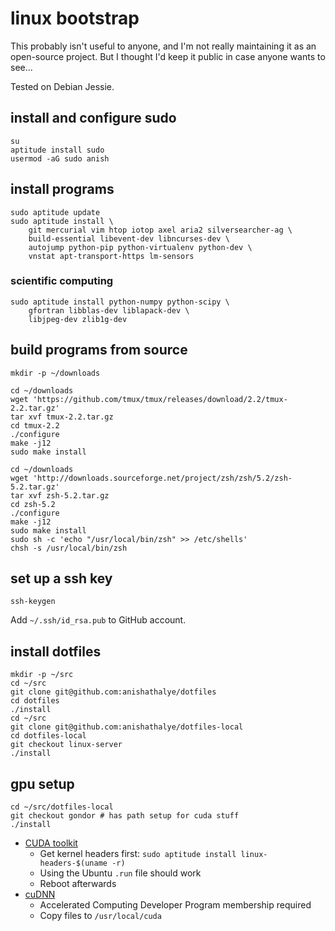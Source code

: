 # linux bootstrap

This probably isn't useful to anyone, and I'm not really maintaining it as an
open-source project. But I thought I'd keep it public in case anyone wants to
see...

Tested on Debian Jessie.

## install and configure sudo

```
su
aptitude install sudo
usermod -aG sudo anish
```

## install programs

```
sudo aptitude update
sudo aptitude install \
    git mercurial vim htop iotop axel aria2 silversearcher-ag \
    build-essential libevent-dev libncurses-dev \
    autojump python-pip python-virtualenv python-dev \
    vnstat apt-transport-https lm-sensors
```

### scientific computing

```
sudo aptitude install python-numpy python-scipy \
    gfortran libblas-dev liblapack-dev \
    libjpeg-dev zlib1g-dev
```

## build programs from source

```
mkdir -p ~/downloads

cd ~/downloads
wget 'https://github.com/tmux/tmux/releases/download/2.2/tmux-2.2.tar.gz'
tar xvf tmux-2.2.tar.gz
cd tmux-2.2
./configure
make -j12
sudo make install

cd ~/downloads
wget 'http://downloads.sourceforge.net/project/zsh/zsh/5.2/zsh-5.2.tar.gz'
tar xvf zsh-5.2.tar.gz
cd zsh-5.2
./configure
make -j12
sudo make install
sudo sh -c 'echo "/usr/local/bin/zsh" >> /etc/shells'
chsh -s /usr/local/bin/zsh
```

## set up a ssh key

```
ssh-keygen
```

Add `~/.ssh/id_rsa.pub` to GitHub account.

## install dotfiles

```
mkdir -p ~/src
cd ~/src
git clone git@github.com:anishathalye/dotfiles
cd dotfiles
./install
cd ~/src
git clone git@github.com:anishathalye/dotfiles-local
cd dotfiles-local
git checkout linux-server
./install
```

## gpu setup

```
cd ~/src/dotfiles-local
git checkout gondor # has path setup for cuda stuff
./install
```

* [CUDA toolkit](https://developer.nvidia.com/cuda-downloads)
    * Get kernel headers first: `sudo aptitude install linux-headers-$(uname -r)`
    * Using the Ubuntu `.run` file should work
    * Reboot afterwards
* [cuDNN](https://developer.nvidia.com/rdp/cudnn-download)
    * Accelerated Computing Developer Program membership required
    * Copy files to `/usr/local/cuda`

